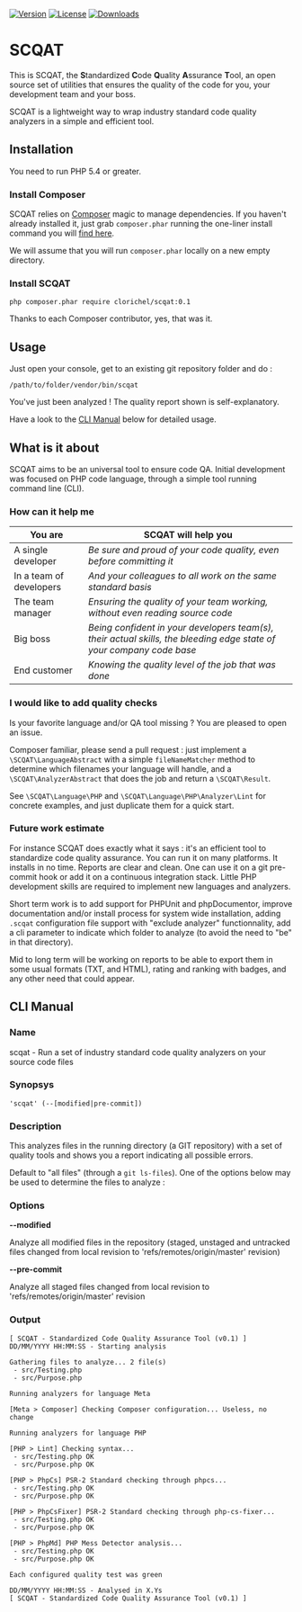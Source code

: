 [![Version](http://img.shields.io/packagist/v/clorichel/scqat.svg?style=flat-square)](https://packagist.org/packages/clorichel/scqat) [![License](http://img.shields.io/packagist/l/clorichel/scqat.svg?style=flat-square)](https://github.com/clorichel/scqat/blob/master/LICENSE) [![Downloads](http://img.shields.io/packagist/dt/clorichel/scqat.svg?style=flat-square)](https://packagist.org/packages/clorichel/scqat)

# SCQAT

This is SCQAT, the **S**tandardized **C**ode **Q**uality **A**ssurance **T**ool, an open source set of utilities that ensures the quality of the code for you, your development team and your boss.

SCQAT is a lightweight way to wrap industry standard code quality analyzers in a simple and efficient tool.

## Installation

You need to run PHP 5.4 or greater.

### Install Composer

SCQAT relies on [Composer](https://getcomposer.org/) magic to manage dependencies. If you haven't already installed it, just grab `composer.phar` running the one-liner install command you will [find here](https://getcomposer.org/download/).

We will assume that you will run `composer.phar` locally on a new empty directory.

### Install SCQAT

```
php composer.phar require clorichel/scqat:0.1
```

Thanks to each Composer contributor, yes, that was it.

## Usage

Just open your console, get to an existing git repository folder and do :
```
/path/to/folder/vendor/bin/scqat
```
You've just been analyzed ! The quality report shown is self-explanatory.

Have a look to the [CLI Manual](#cli-manual) below for detailed usage.

## What is it about

SCQAT aims to be an universal tool to ensure code QA. Initial development was focused on PHP code language, through a simple tool running command line (CLI).

### How can it help me

| You are | SCQAT will help you |
| ------- | ------------------- |
| A single developer | *Be sure and proud of your code quality, even before committing it* |
| In a team of developers | *And your colleagues to all work on the same standard basis* |
| The team manager | *Ensuring the quality of your team working, without even reading source code* |
| Big boss | *Being confident in your developers team(s), their actual skills, the bleeding edge state of your company code base* |
| End customer | *Knowing the quality level of the job that was done* |

### I would like to add quality checks

Is your favorite language and/or QA tool missing ? You are pleased to open an issue.

Composer familiar, please send a pull request : just implement a `\SCQAT\LanguageAbstract` with a simple `fileNameMatcher` method to determine which filenames your language will handle, and a `\SCQAT\AnalyzerAbstract` that does the job and return a `\SCQAT\Result`.

See `\SCQAT\Language\PHP` and `\SCQAT\Language\PHP\Analyzer\Lint` for concrete examples, and just duplicate them for a quick start.

### Future work estimate

For instance SCQAT does exactly what it says : it's an efficient tool to standardize code quality assurance. You can run it on many platforms. It installs in no time. Reports are clear and clean. One can use it on a git pre-commit hook or add it on a continuous integration stack. Little PHP development skills are required to implement new languages and analyzers.

Short term work is to add support for PHPUnit and phpDocumentor, improve documentation and/or install process for system wide installation, adding `.scqat` configuration file support with "exclude analyzer" functionnality, add a cli parameter to indicate which folder to analyze (to avoid the need to "be" in that directory).

Mid to long term will be working on reports to be able to export them in some usual formats (TXT, and HTML), rating and ranking with badges, and any other need that could appear.

## CLI Manual

### Name

scqat - Run a set of industry standard code quality analyzers on your source code files

### Synopsys

```
'scqat' (--[modified|pre-commit])
```

### Description

This analyzes files in the running directory (a GIT repository) with a set of quality tools and shows you a report indicating all possible errors.

Default to "all files" (through a `git ls-files`). One of the options below may be used to determine the files to analyze :

### Options

**--modified**

Analyze all modified files in the repository (staged, unstaged and untracked files changed from local revision to 'refs/remotes/origin/master' revision)

**--pre-commit**

Analyze all staged files changed from local revision to 'refs/remotes/origin/master' revision

### Output

```
[ SCQAT - Standardized Code Quality Assurance Tool (v0.1) ]
DD/MM/YYYY HH:MM:SS - Starting analysis

Gathering files to analyze... 2 file(s)
 - src/Testing.php
 - src/Purpose.php

Running analyzers for language Meta

[Meta > Composer] Checking Composer configuration... Useless, no change

Running analyzers for language PHP

[PHP > Lint] Checking syntax...
 - src/Testing.php OK
 - src/Purpose.php OK

[PHP > PhpCs] PSR-2 Standard checking through phpcs...
 - src/Testing.php OK
 - src/Purpose.php OK

[PHP > PhpCsFixer] PSR-2 Standard checking through php-cs-fixer...
 - src/Testing.php OK
 - src/Purpose.php OK

[PHP > PhpMd] PHP Mess Detector analysis...
 - src/Testing.php OK
 - src/Purpose.php OK

Each configured quality test was green

DD/MM/YYYY HH:MM:SS - Analysed in X.Ys
[ SCQAT - Standardized Code Quality Assurance Tool (v0.1) ]
```